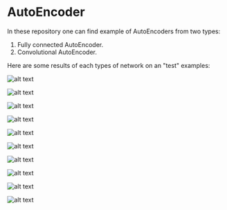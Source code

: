 # AutoEncoder

In these repository one can find example of AutoEncoders from two types:
1. Fully connected AutoEncoder.
2. Convolutional AutoEncoder.


Here are some results of each types of network on an "test" examples:

![alt text](./Demo/0_example.png "Zero")

![alt text](./Demo/1_example.png "One")

![alt text](./Demo/2_example.png "Two")

![alt text](./Demo/3_example.png "Three")

![alt text](./Demo/4_example.png "Four")

![alt text](./Demo/5_example.png "Five")

![alt text](./Demo/6_example.png "Six")

![alt text](./Demo/7_example.png "Seven")

![alt text](./Demo/8_example.png "Eight")

![alt text](./Demo/9_example.png "Nine")
